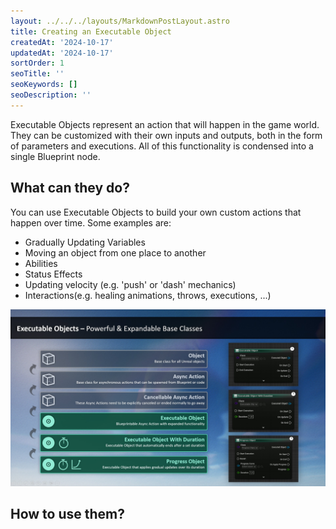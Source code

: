 ```yaml
---
layout: ../../../layouts/MarkdownPostLayout.astro
title: Creating an Executable Object
createdAt: '2024-10-17'
updatedAt: '2024-10-17'
sortOrder: 1
seoTitle: ''
seoKeywords: []
seoDescription: ''
---
```


Executable Objects represent an action that will happen in the game world. They can be customized with their own inputs and outputs, both in the form of parameters and executions. All of this functionality is condensed into a single Blueprint node.

## What can they do?

You can use Executable Objects to build your own custom actions that happen over time. Some examples are:

* Gradually Updating Variables
* Moving an object from one place to another
* Abilities
* Status Effects
* Updating velocity (e.g. 'push' or 'dash' mechanics)
* Interactions(e.g. healing animations, throws, executions, ...)

![](../../../assets/executable-objects/BaseClassesAdvanced-large.jpg)

## How to use them?
